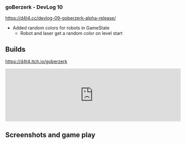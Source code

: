 ### goBerzerk - DevLog 10

https://d4t4.cc/devlog-09-goberzerk-alpha-release/

 - Added random colors for robots in GameState
    + Robot and laser get a random color on level start

## Builds

https://d4t4.itch.io/goberzerk

<iframe frameborder="0" src="https://itch.io/embed/1207557?linkback=true&amp;dark=true" width="552" height="167"><a href="https://d4t4.itch.io/goberzerk">goBerzerk by d4t4</a></iframe>


## Screenshots and game play
